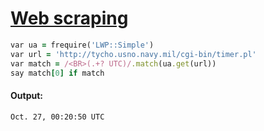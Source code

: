 [1]: http://rosettacode.org/wiki/Web_scraping

# [Web scraping][1]

```ruby
var ua = frequire('LWP::Simple')
var url = 'http://tycho.usno.navy.mil/cgi-bin/timer.pl'
var match = /<BR>(.+? UTC)/.match(ua.get(url))
say match[0] if match
```

#### Output:
```
Oct. 27, 00:20:50 UTC
```
